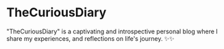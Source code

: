 # TheCuriousDiary
"TheCuriousDiary" is a captivating and introspective personal blog where I share my experiences, and reflections on life's journey. ✨✨
